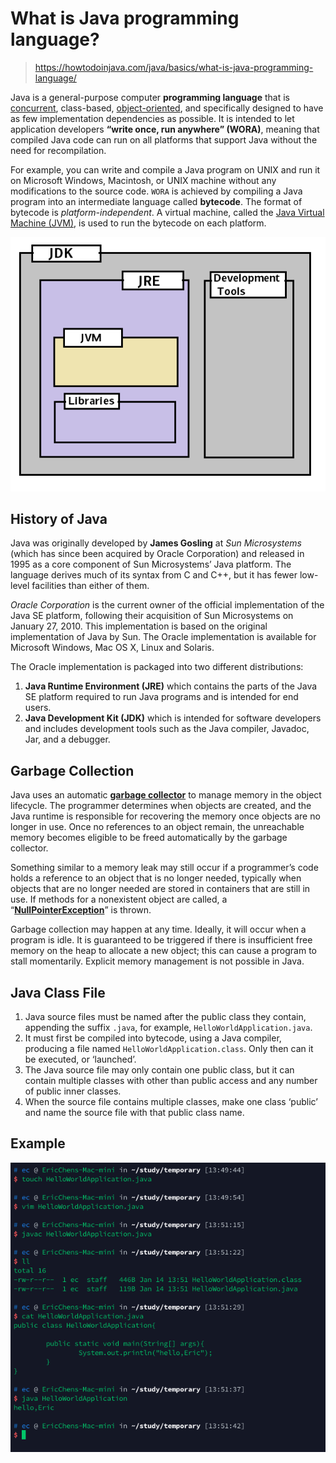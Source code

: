 # What is Java programming language?

> https://howtodoinjava.com/java/basics/what-is-java-programming-language/

Java is a general-purpose computer **programming language** that is [concurrent](https://howtodoinjava.com/java-concurrency-tutorial/), class-based, [object-oriented](https://howtodoinjava.com/oops/object-oriented-principles/), and specifically designed to have as few implementation dependencies as possible. It is intended to let application developers **“write once, run anywhere” (WORA)**, meaning that compiled Java code can run on all platforms that support Java without the need for recompilation.

For example, you can write and compile a Java program on UNIX and run it on Microsoft Windows, Macintosh, or UNIX machine without any modifications to the source code. `WORA` is achieved by compiling a Java program into an intermediate language called **bytecode**. The format of bytecode is *platform-independent*. A virtual machine, called the [Java Virtual Machine (JVM)](https://howtodoinjava.com/java/basics/jdk-jre-jvm/), is used to run the bytecode on each platform.

![JDK vs JRE vs JVM](assets/JDK-JRE-JVM.png)

## History of Java

Java was originally developed by **James Gosling** at *Sun Microsystems* (which has since been acquired by Oracle Corporation) and released in 1995 as a core component of Sun Microsystems’ Java platform. The language derives much of its syntax from C and C++, but it has fewer low-level facilities than either of them.

*Oracle Corporation* is the current owner of the official implementation of the Java SE platform, following their acquisition of Sun Microsystems on January 27, 2010. This implementation is based on the original implementation of Java by Sun. The Oracle implementation is available for Microsoft Windows, Mac OS X, Linux and Solaris.

The Oracle implementation is packaged into two different distributions:

1. **Java Runtime Environment (JRE)** which contains the parts of the Java SE platform required to run Java programs and is intended for end users.
2. **Java Development Kit (JDK)** which is intended for software developers and includes development tools such as the Java compiler, Javadoc, Jar, and a debugger.

## Garbage Collection

Java uses an automatic **[garbage collector](https://howtodoinjava.com/java/garbage-collection/revisiting-memory-management-and-garbage-collection-mechanisms-in-java/)** to manage memory in the object lifecycle. The programmer determines when objects are created, and the Java runtime is responsible for recovering the memory once objects are no longer in use. Once no references to an object remain, the unreachable memory becomes eligible to be freed automatically by the garbage collector.

Something similar to a memory leak may still occur if a programmer’s code holds a reference to an object that is no longer needed, typically when objects that are no longer needed are stored in containers that are still in use. If methods for a nonexistent object are called, a “**[NullPointerException](https://howtodoinjava.com/java/exception-handling/how-to-effectively-handle-nullpointerexception-in-java/)**” is thrown.

Garbage collection may happen at any time. Ideally, it will occur when a program is idle. It is guaranteed to be triggered if there is insufficient free memory on the heap to allocate a new object; this can cause a program to stall momentarily. Explicit memory management is not possible in Java.

## Java Class File

1. Java source files must be named after the public class they contain, appending the suffix `.java`, for example, `HelloWorldApplication.java`.
2. It must first be compiled into bytecode, using a Java compiler, producing a file named `HelloWorldApplication.class`. Only then can it be executed, or ‘launched’.
3. The Java source file may only contain one public class, but it can contain multiple classes with other than public access and any number of public inner classes.
4. When the source file contains multiple classes, make one class ‘public’ and name the source file with that public class name.

## Example 

![image-20200114135152040](assets/image-20200114135152040.png)



